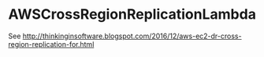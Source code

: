 # AWSCrossRegionReplicationLambda

See http://thinkinginsoftware.blogspot.com/2016/12/aws-ec2-dr-cross-region-replication-for.html
